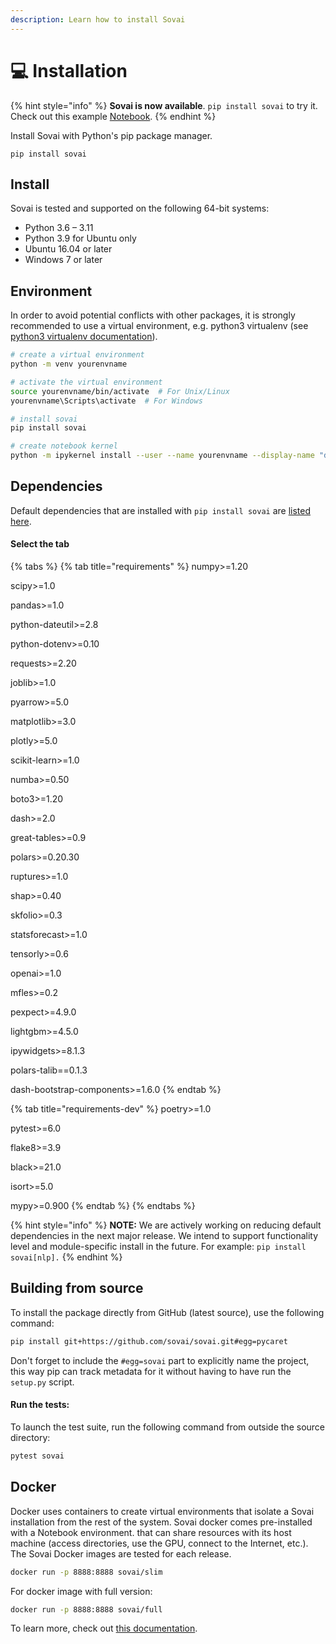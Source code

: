 ```yaml
---
description: Learn how to install Sovai
---
```


# 💻 Installation

{% hint style="info" %}
**Sovai is now available**. `pip install sovai` to try it. Check out this example [Notebook](https://colab.research.google.com/drive/1aM09QsbkjPOfG1SnF4Jv-tSaE4wuwdhS?usp=sharing).
{% endhint %}

Install Sovai with Python's pip package manager.

```shell
pip install sovai
```

## Install

Sovai is tested and supported on the following 64-bit systems:

* Python 3.6 – 3.11
* Python 3.9 for Ubuntu only
* Ubuntu 16.04 or later
* Windows 7 or later

## &#x20;Environment

In order to avoid potential conflicts with other packages, it is strongly recommended to use a virtual environment, e.g. python3 virtualenv (see [python3 virtualenv documentation](https://docs.python.org/3/tutorial/venv.html)).

```sh
# create a virtual environment
python -m venv yourenvname

# activate the virtual environment
source yourenvname/bin/activate  # For Unix/Linux
yourenvname\Scripts\activate  # For Windows

# install sovai
pip install sovai

# create notebook kernel
python -m ipykernel install --user --name yourenvname --display-name "display-name"
```

## Dependencies

Default dependencies that are installed with `pip install sovai` are [listed here](https://github.com/sovai-research/SovAI/blob/master/pyproject.toml).

#### Select the tab

{% tabs %}
{% tab title="requirements" %}
numpy>=1.20

scipy>=1.0&#x20;

pandas>=1.0

python-dateutil>=2.8

python-dotenv>=0.10

&#x20;requests>=2.20

&#x20;joblib>=1.0&#x20;

pyarrow>=5.0

&#x20;matplotlib>=3.0

&#x20;plotly>=5.0

&#x20;scikit-learn>=1.0

&#x20;numba>=0.50

&#x20;boto3>=1.20

&#x20;dash>=2.0

great-tables>=0.9

&#x20;polars>=0.20.30

&#x20;ruptures>=1.0

&#x20;shap>=0.40

&#x20;skfolio>=0.3

&#x20;statsforecast>=1.0

&#x20;tensorly>=0.6

&#x20;openai>=1.0

&#x20;mfles>=0.2

&#x20;pexpect>=4.9.0

&#x20;lightgbm>=4.5.0&#x20;

ipywidgets>=8.1.3

&#x20;polars-talib==0.1.3

&#x20;dash-bootstrap-components>=1.6.0
{% endtab %}

{% tab title="requirements-dev" %}
poetry>=1.0&#x20;

pytest>=6.0&#x20;

flake8>=3.9&#x20;

black>=21.0&#x20;

isort>=5.0&#x20;

mypy>=0.900
{% endtab %}
{% endtabs %}

{% hint style="info" %}
**NOTE:** We are actively working on reducing default dependencies in the next major release. We intend to support functionality level and module-specific install in the future. For example: `pip install sovai[nlp].`
{% endhint %}

## Building from source

To install the package directly from GitHub (latest source), use the following command:

```bash
pip install git+https://github.com/sovai/sovai.git#egg=pycaret
```

Don't forget to include the `#egg=sovai` part to explicitly name the project, this way pip can track metadata for it without having to have run the `setup.py` script.

#### Run the tests:

To launch the test suite, run the following command from outside the source directory:

```bash
pytest sovai
```

## Docker

Docker uses containers to create virtual environments that isolate a Sovai installation from the rest of the system. Sovai docker comes pre-installed with a Notebook environment. that can share resources with its host machine (access directories, use the GPU, connect to the Internet, etc.). The Sovai Docker images are tested for each release.

```bash
docker run -p 8888:8888 sovai/slim
```

For docker image with full version:

```bash
docker run -p 8888:8888 sovai/full
```

To learn more, check out [this documentation](https://hub.docker.com/r/pycaret/full).
